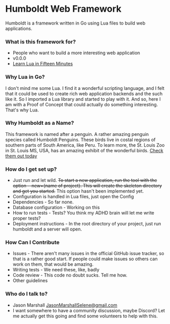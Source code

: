 # Humboldt Web Framework #

Humboldt is a framework written in Go using Lua files to build web applications.

### What is this framework for? ###

* People who want to build a more interesting web application
* v0.0.0
* [Learn Lua in Fifteen Minutes](http://tylerneylon.com/a/learn-lua/)

### Why Lua in Go? ###

I don't mind me some Lua.  I find it a wonderful scripting language, and I felt that it could be used to create rich web application backends and the such like it.  So I imported a Lua library and started to play with it.  And so, here I am with a Proof of Concept that could actually do something interesting.  That's why Lua.

### Why Humboldt as a Name? ###

This framework is named after a penguin.  A rather amazing penguin species called Humboldt Penguins.  These birds live in costal regions of southern parts of South America, like Peru.  To learn more, the St. Louis Zoo in St. Louis MS, USA, has an amazing exhibit of the wonderful birds.  [Check them out today](https://www.stlzoo.org/animals/abouttheanimals/birds/penguins/humboldtpenguin)

### How do I get set up? ###

* Just run and let wild.  ~~To start a new application, run the tool with the option --new={name of project}.  This will create the skeleton directory and get you started.~~ This option hasn't been implemented yet.
* Configuration is handled in Lua files, just open the Config
* Dependencies - So far none.
* Database configuration - Working on this
* How to run tests - Tests?  You think my ADHD brain will let me write proper tests?
* Deployment instructions - In the root directory of your project, just run humboldt and a server will open.

### How Can I Contribute ###

* Issues - There aren't many issues in the official GitHub issue tracker, so that is a rather good start.  If people could make issues so others can work on them, that would be amazing.
* Writing tests - We need these, like, badly
* Code review - This code no doubt sucks.  Tell me how.
* Other guidelines

### Who do I talk to? ###

* Jason Marshall <JasonMarshallSelene@gmail.com>
* I want somewhere to have a community discussion, maybe Discord?  Let me actually get this going and find some volunteers to help with this.
